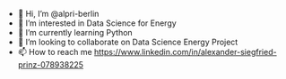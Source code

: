 - 👋 Hi, I’m @alpri-berlin
- 👀 I’m interested in Data Science for Energy
- 🌱 I’m currently learning Python
- 💞️ I’m looking to collaborate on Data Science Energy Project
- 📫 How to reach me https://www.linkedin.com/in/alexander-siegfried-prinz-078938225

<!---
alpri-berlin/alpri-berlin is a ✨ special ✨ repository because its `README.md` (this file) appears on your GitHub profile.
You can click the Preview link to take a look at your changes.
--->
